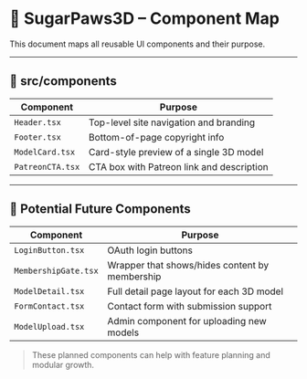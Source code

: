 # 🧩 SugarPaws3D – Component Map

This document maps all reusable UI components and their purpose.

---

## 📁 src/components

| Component        | Purpose                                            |
|------------------|----------------------------------------------------|
| `Header.tsx`     | Top-level site navigation and branding             |
| `Footer.tsx`     | Bottom-of-page copyright info                      |
| `ModelCard.tsx`  | Card-style preview of a single 3D model            |
| `PatreonCTA.tsx` | CTA box with Patreon link and description          |

---

## 🔧 Potential Future Components

| Component              | Purpose                                         |
|------------------------|-------------------------------------------------|
| `LoginButton.tsx`      | OAuth login buttons                             |
| `MembershipGate.tsx`   | Wrapper that shows/hides content by membership  |
| `ModelDetail.tsx`      | Full detail page layout for each 3D model       |
| `FormContact.tsx`      | Contact form with submission support            |
| `ModelUpload.tsx`      | Admin component for uploading new models        |

> These planned components can help with feature planning and modular growth.
